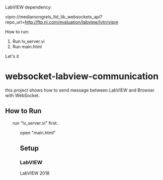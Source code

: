 LabVIEW dependency:

vipm://mediamongrels_ltd_lib_websockets_api?repo_url=http://ftp.ni.com/evaluation/labview/lvtn/vipm

How to run:
1. Run lv_server.vi
2. Run main.html

Let's it

# websocket-labview-communication
this project shows how to send message between LabVIEW and Browser with WebSocket.

## How to Run
  <ol>run "lv_server.vi" first.
  <ol>open "main.html"

## Setup
### LabVIEW
  LabVIEW 2018
